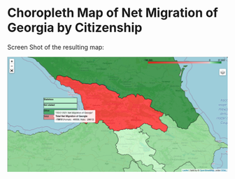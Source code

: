 # Choropleth Map of Net Migration of Georgia by Citizenship

Screen Shot of the resulting map:

![Screen Shot of the Map of Net Migration of Georgia](https://raw.githubusercontent.com/sentinel-1/net_migration_map_Georgia/master/screenshots/2022-06-28_(1200x628).png "Screen Shot of the resulting map")
